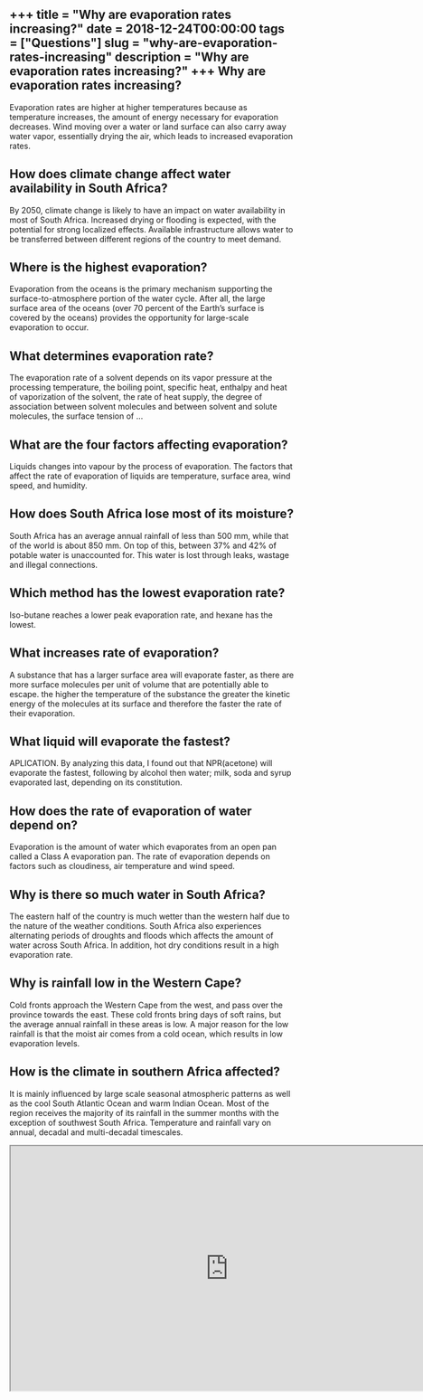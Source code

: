 +++
title = "Why are evaporation rates increasing?"
date = 2018-12-24T00:00:00
tags = ["Questions"]
slug = "why-are-evaporation-rates-increasing"
description = "Why are evaporation rates increasing?"
+++
Why are evaporation rates increasing?
-------------------------------------

Evaporation rates are higher at higher temperatures because as temperature increases, the amount of energy necessary for evaporation decreases. Wind moving over a water or land surface can also carry away water vapor, essentially drying the air, which leads to increased evaporation rates.

How does climate change affect water availability in South Africa?
------------------------------------------------------------------

By 2050, climate change is likely to have an impact on water availability in most of South Africa. Increased drying or flooding is expected, with the potential for strong localized effects. Available infrastructure allows water to be transferred between different regions of the country to meet demand.

Where is the highest evaporation?
---------------------------------

Evaporation from the oceans is the primary mechanism supporting the surface-to-atmosphere portion of the water cycle. After all, the large surface area of the oceans (over 70 percent of the Earth’s surface is covered by the oceans) provides the opportunity for large-scale evaporation to occur.

What determines evaporation rate?
---------------------------------

The evaporation rate of a solvent depends on its vapor pressure at the processing temperature, the boiling point, specific heat, enthalpy and heat of vaporization of the solvent, the rate of heat supply, the degree of association between solvent molecules and between solvent and solute molecules, the surface tension of …

What are the four factors affecting evaporation?
------------------------------------------------

Liquids changes into vapour by the process of evaporation. The factors that affect the rate of evaporation of liquids are temperature, surface area, wind speed, and humidity.

How does South Africa lose most of its moisture?
------------------------------------------------

South Africa has an average annual rainfall of less than 500 mm, while that of the world is about 850 mm. On top of this, between 37% and 42% of potable water is unaccounted for. This water is lost through leaks, wastage and illegal connections.

Which method has the lowest evaporation rate?
---------------------------------------------

Iso-butane reaches a lower peak evaporation rate, and hexane has the lowest.

What increases rate of evaporation?
-----------------------------------

A substance that has a larger surface area will evaporate faster, as there are more surface molecules per unit of volume that are potentially able to escape. the higher the temperature of the substance the greater the kinetic energy of the molecules at its surface and therefore the faster the rate of their evaporation.

What liquid will evaporate the fastest?
---------------------------------------

APLICATION. By analyzing this data, I found out that NPR(acetone) will evaporate the fastest, following by alcohol then water; milk, soda and syrup evaporated last, depending on its constitution.

How does the rate of evaporation of water depend on?
----------------------------------------------------

Evaporation is the amount of water which evaporates from an open pan called a Class A evaporation pan. The rate of evaporation depends on factors such as cloudiness, air temperature and wind speed.

Why is there so much water in South Africa?
-------------------------------------------

The eastern half of the country is much wetter than the western half due to the nature of the weather conditions. South Africa also experiences alternating periods of droughts and floods which affects the amount of water across South Africa. In addition, hot dry conditions result in a high evaporation rate.

Why is rainfall low in the Western Cape?
----------------------------------------

Cold fronts approach the Western Cape from the west, and pass over the province towards the east. These cold fronts bring days of soft rains, but the average annual rainfall in these areas is low. A major reason for the low rainfall is that the moist air comes from a cold ocean, which results in low evaporation levels.

How is the climate in southern Africa affected?
-----------------------------------------------

It is mainly influenced by large scale seasonal atmospheric patterns as well as the cool South Atlantic Ocean and warm Indian Ocean. Most of the region receives the majority of its rainfall in the summer months with the exception of southwest South Africa. Temperature and rainfall vary on annual, decadal and multi-decadal timescales.

<iframe allow="accelerometer; autoplay; clipboard-write; encrypted-media; gyroscope; picture-in-picture" allowfullscreen="" class="__youtube_prefs__  epyt-is-override  no-lazyload" data-no-lazy="1" data-origheight="433" data-origwidth="770" data-skipgform_ajax_framebjll="" height="433" id="_ytid_37782" loading="lazy" src="https://www.youtube.com/embed/WQ8_yF5PI5A?enablejsapi=1&autoplay=0&cc_load_policy=0&cc_lang_pref=&iv_load_policy=1&loop=0&modestbranding=0&rel=1&fs=1&playsinline=0&autohide=2&theme=dark&color=red&controls=1&" title="YouTube player" width="770"></iframe>